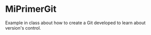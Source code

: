 # MiPrimerGit
Example in class about how to create a Git developed to learn about version's control.
